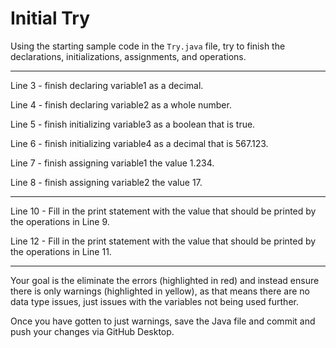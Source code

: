 # Initial Try

Using the starting sample code in the `Try.java` file, try to finish the declarations, initializations, assignments, and operations.

---

Line 3 - finish declaring variable1 as a decimal.

Line 4 - finish declaring variable2 as a whole number.

Line 5 - finish initializing variable3 as a boolean that is true.

Line 6 - finish initializing variable4 as a decimal that is 567.123.

Line 7 - finish assigning variable1 the value 1.234.

Line 8 - finish assigning variable2 the value 17.

---

Line 10 - Fill in the print statement with the value that should be printed by the operations in Line 9.

Line 12 - Fill in the print statement with the value that should be printed by the operations in Line 11.

---

Your goal is the eliminate the errors (highlighted in red) and instead ensure there is only warnings (highlighted in yellow), as that means there are no data type issues, just issues with the variables not being used further.

Once you have gotten to just warnings, save the Java file and commit and push your changes via GitHub Desktop.

